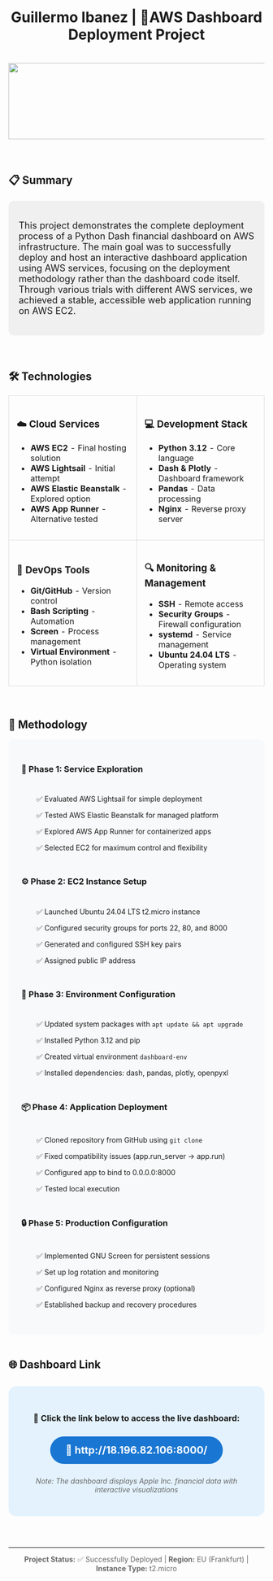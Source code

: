 <div align="center">
  <h1>Guillermo Ibanez | 🚀AWS Dashboard Deployment Project</h1>
  <h1><img src="https://user-images.githubusercontent.com/74038190/221352987-68da234d-4d62-4e9d-9d7f-098dc657c2dc.gif" width="700" height="150"></h1>
</div>


<br>

## 📋 Summary

<div style="background-color: #f0f0f0; padding: 20px; border-radius: 10px; margin: 20px 0;">
  <p style="font-size: 18px;">
    This project demonstrates the complete deployment process of a Python Dash financial dashboard on AWS infrastructure. The main goal was to successfully deploy and host an interactive dashboard application using AWS services, focusing on the deployment methodology rather than the dashboard code itself. Through various trials with different AWS services, we achieved a stable, accessible web application running on AWS EC2.
  </p>
</div>

<br>

## 🛠️ Technologies

<table style="width: 100%; border-collapse: collapse;">
  <tr>
    <td style="padding: 15px; border: 1px solid #ddd;">
      <h3>☁️ Cloud Services</h3>
      <ul>
        <li><strong>AWS EC2</strong> - Final hosting solution</li>
        <li><strong>AWS Lightsail</strong> - Initial attempt</li>
        <li><strong>AWS Elastic Beanstalk</strong> - Explored option</li>
        <li><strong>AWS App Runner</strong> - Alternative tested</li>
      </ul>
    </td>
    <td style="padding: 15px; border: 1px solid #ddd;">
      <h3>💻 Development Stack</h3>
      <ul>
        <li><strong>Python 3.12</strong> - Core language</li>
        <li><strong>Dash & Plotly</strong> - Dashboard framework</li>
        <li><strong>Pandas</strong> - Data processing</li>
        <li><strong>Nginx</strong> - Reverse proxy server</li>
      </ul>
    </td>
  </tr>
  <tr>
    <td style="padding: 15px; border: 1px solid #ddd;">
      <h3>🔧 DevOps Tools</h3>
      <ul>
        <li><strong>Git/GitHub</strong> - Version control</li>
        <li><strong>Bash Scripting</strong> - Automation</li>
        <li><strong>Screen</strong> - Process management</li>
        <li><strong>Virtual Environment</strong> - Python isolation</li>
      </ul>
    </td>
    <td style="padding: 15px; border: 1px solid #ddd;">
      <h3>🔍 Monitoring & Management</h3>
      <ul>
        <li><strong>SSH</strong> - Remote access</li>
        <li><strong>Security Groups</strong> - Firewall configuration</li>
        <li><strong>systemd</strong> - Service management</li>
        <li><strong>Ubuntu 24.04 LTS</strong> - Operating system</li>
      </ul>
    </td>
  </tr>
</table>

<br>

## 📝 Methodology

<div style="background-color: #f8f9fa; padding: 25px; border-radius: 10px;">

### 🔄 Phase 1: Service Exploration
<div style="margin-left: 20px; padding: 10px;">
  <p>✅ Evaluated AWS Lightsail for simple deployment</p>
  <p>✅ Tested AWS Elastic Beanstalk for managed platform</p>
  <p>✅ Explored AWS App Runner for containerized apps</p>
  <p>✅ Selected EC2 for maximum control and flexibility</p>
</div>

### ⚙️ Phase 2: EC2 Instance Setup
<div style="margin-left: 20px; padding: 10px;">
  <p>✅ Launched Ubuntu 24.04 LTS t2.micro instance</p>
  <p>✅ Configured security groups for ports 22, 80, and 8000</p>
  <p>✅ Generated and configured SSH key pairs</p>
  <p>✅ Assigned public IP address</p>
</div>

### 🐍 Phase 3: Environment Configuration
<div style="margin-left: 20px; padding: 10px;">
  <p>✅ Updated system packages with <code>apt update && apt upgrade</code></p>
  <p>✅ Installed Python 3.12 and pip</p>
  <p>✅ Created virtual environment <code>dashboard-env</code></p>
  <p>✅ Installed dependencies: dash, pandas, plotly, openpyxl</p>
</div>

### 📦 Phase 4: Application Deployment
<div style="margin-left: 20px; padding: 10px;">
  <p>✅ Cloned repository from GitHub using <code>git clone</code></p>
  <p>✅ Fixed compatibility issues (app.run_server → app.run)</p>
  <p>✅ Configured app to bind to 0.0.0.0:8000</p>
  <p>✅ Tested local execution</p>
</div>

### 🔒 Phase 5: Production Configuration
<div style="margin-left: 20px; padding: 10px;">
  <p>✅ Implemented GNU Screen for persistent sessions</p>
  <p>✅ Set up log rotation and monitoring</p>
  <p>✅ Configured Nginx as reverse proxy (optional)</p>
  <p>✅ Established backup and recovery procedures</p>
</div>

</div>

<br>

## 🌐 Dashboard Link

<div align="center" style="background-color: #e3f2fd; padding: 30px; border-radius: 15px; margin: 30px 0;">
  <h3>🎯 Click the link below to access the live dashboard:</h3>
  <a href="http://18.196.82.106:8000/" target="_blank" style="text-decoration: none;">
    <div style="background-color: #1976d2; color: white; padding: 15px 30px; border-radius: 30px; display: inline-block; font-size: 20px; font-weight: bold; margin: 10px;">
      🚀 http://18.196.82.106:8000/
    </div>
  </a>
  <p style="color: #666; margin-top: 15px;">
    <em>Note: The dashboard displays Apple Inc. financial data with interactive visualizations</em>
  </p>
</div>

<br>

---

<div align="center">
  <p style="color: #666;">
    <strong>Project Status:</strong> ✅ Successfully Deployed | 
    <strong>Region:</strong> EU (Frankfurt) | 
    <strong>Instance Type:</strong> t2.micro
  </p>
</div>
